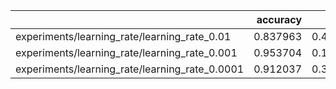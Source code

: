 |                                                |   accuracy |     loss |
|:-----------------------------------------------|-----------:|---------:|
| experiments/learning_rate/learning_rate_0.01   |   0.837963 | 0.495292 |
| experiments/learning_rate/learning_rate_0.001  |   0.953704 | 0.167845 |
| experiments/learning_rate/learning_rate_0.0001 |   0.912037 | 0.346857 |